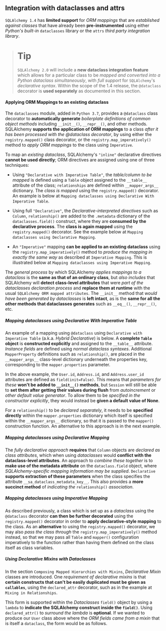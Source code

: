 ## Integration with dataclasses and attrs

`SQLAlchemy 1.4` has __limited support__ for _ORM mappings_ that are _established against classes_ that have already been __pre-instrumented__ using either _Python's built-in_ `dataclasses` library or the `attrs` _third party integration library_.


> # Tip
> 
> `SQLAlchemy 2.0` will include a __new dataclass integration feature__ which allows for a particular class to be _mapped and converted into a Python dataclass simultaneously_, with _full support_ for `SQLAlchemy`'s _declarative syntax_. Within the scope of the 1.4 release, the `@dataclass` decorator is __used separately__ as documented in this section.


#### Applying ORM Mappings to an existing dataclass

The `dataclasses` module, added in `Python 3.7`, provides a `@dataclass` class decorator to __automatically generate__ _boilerplate definitions of common object methods_ including `__init__()`, `__repr__()`, and other methods. SQLAlchemy __supports the application of ORM mappings__ to a class _after it has been processed with the @dataclass decorator_, by using either the `registry.mapped()` class decorator, or the `registry.map_imperatively()` method to _apply ORM mappings_ to the class using `Imperative`.

To map an _existing dataclass_, SQLAlchemy's `"inline"` declarative directives __cannot be used directly__; ORM directives are assigned using one of three techniques:

* Using `"Declarative with Imperative Table"`, the _table/column to be mapped_ is defined using a `Table` object assigned to the `__table__` attribute of the class; `relationships` are defined within `__mapper_args__` dictionary. The _class is mapped_ using the `registry.mapped()` decorator. An example is below at `Mapping dataclasses using Declarative With Imperative Table`.

* Using full `"Declarative"`, the _Declarative-interpreted directives_ such as `Column`, `relationship()` are added to the `.metadata` dictionary of the `dataclasses.field()` construct, where they are __consumed by the declarative process__. The __class is again mapped__ using the `registry.mapped()` decorator. See the example below at `Mapping dataclasses using Declarative Mapping`.

* An `"Imperative"` mapping __can be applied to an existing dataclass__ using the `registry.map_imperatively()` method to _produce the mapping in exactly the same way_ as described at `Imperative Mapping`. This is illustrated below at `Mapping dataclasses using Imperative Mapping`.

The _general process_ by which SQLAlchemy _applies mappings to a dataclass_ is the __same as that of an ordinary class__, but _also includes_ that SQLAlchemy will __detect class-level attributes__ that were _part of the dataclasses declaration process_ and __replace them at runtime__ with the usual `SQLAlchemy ORM mapped attributes`. The `__init__` method that _would have been generated by dataclasses_ is __left intact__, as is the __same for all the other methods that dataclasses generates__ such as `__eq__()`, `__repr__()`, etc.


##### Mapping dataclasses using Declarative With Imperative Table

An example of a mapping using `@dataclass` using `Declarative with Imperative Table` (a.k.a. _Hybrid Declarative_) is below. A __complete `Table` object__ is __constructed explicitly__ and assigned to the `__table__` attribute. _Instance fields_ are defined using _normal dataclass syntaxes_. Additional `MapperProperty` definitions such as `relationship()`, are placed in the `__mapper_args__` class-level dictionary underneath the properties key, corresponding to the `mapper.properties` parameter.

In the above example, the `User.id`, `Address.id`, and `Address.user_id` attributes are defined as `field(init=False)`. This means that _parameters for these_ __won't be added to `__init__()` methods__, but `Session` will still be able to __set them after getting their values during flush__ from _autoincrement_ or _other default value generator_. To allow them to be _specified in the constructor explicitly_, they would instead be __given a default value of None__.

For a `relationship()` to be _declared separately_, it needs to be __specified directly__ within the `mapper.properties` dictionary which itself is specified within the `__mapper_args__` dictionary, so that it is passed to the `mapper()` construction function. An alternative to this approach is in the next example.


##### Mapping dataclasses using Declarative Mapping

The _fully declarative approach_ __requires__ that `Column` objects are _declared as class attributes_, which when using _dataclasses_ would __conflict with the dataclass-level attributes__. An approach to _combine these together_ is to __make use of the metadata attribute__ on the `dataclass.field` object, where _SQLAlchemy-specific mapping information may be supplied_. `Declarative` __supports extraction of these parameters__ when the class specifies the attribute `__sa_dataclass_metadata_key__`. This also provides a __more succinct method__ of _indicating the_ `relationship()` _association_.


##### Mapping dataclasses using Imperative Mapping

As described previously, a class which is set up as a _dataclass_ using the `@dataclass` decorator __can then be further decorated__ using the `registry.mapped()` decorator in order to __apply declarative-style mapping__ to the class. As an __alternative__ to using the `registry.mapped()` decorator, we may also _pass the class through_ the `registry.map_imperatively()` method instead, so that we may pass all `Table` and `mapper()` configuration imperatively to the function rather than having them defined on the class itself as class variables.


##### Using Declarative Mixins with Dataclasses

In the section `Composing Mapped Hierarchies with Mixins`, _Declarative Mixin_ classes are introduced. One _requirement of declarative mixins_ is that __certain constructs that can't be easily duplicated must be given as `callables`__, using the `declared_attr` decorator, such as in the example at `Mixing in Relationships`.

This form is supported within the _Dataclasses_ `field()` object by using a `lambda` to __indicate the SQLAlchemy construct inside the `field()`__. Using `declared_attr()` to _surround the lambda_ is __optional__. If we wanted to produce our `User` class above where the _ORM fields came from a mixin_ that is itself a `dataclass`, the form would be as follows.
